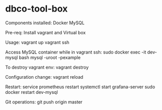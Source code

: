 # dbco-tool-box

Components installed:
Docker
MySQL

Pre-req:
Install vagrant and Virtual box

Usage:
vagrant up
vagrant ssh

Access MySQL container while in vagrant ssh:
sudo docker exec -it dev-mysql bash
mysql -uroot -pexample

To destroy vagrant env:
vagrant destroy

Configuration change:
vagrant reload

Restart:
service prometheus restart
systemctl start grafana-server
sudo docker restart dev-mysql

Git operations:
git push origin master
